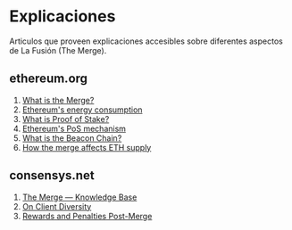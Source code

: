 # Explicaciones

Articulos que proveen explicaciones accesibles sobre diferentes aspectos de La Fusión (The Merge).

## ethereum.org
1) [What is the Merge?](https://ethereum.org/en/upgrades/merge)
2) [Ethereum's energy consumption](https://ethereum.org/en/energy-consumption)
3) [What is Proof of Stake?](https://ethereum.org/en/developers/docs/consensus-mechanisms/pos)
4) [Ethereum's PoS mechanism](https://ethereum.org/en/developers/docs/consensus-mechanisms/pos/gasper)
5) [What is the Beacon Chain?](https://ethereum.org/en/upgrades/beacon-chain)
6) [How the merge affects ETH supply](https://ethereum.org/en/upgrades/merge/issuance/#how-the-merge-impacts-ETH-supply)

## consensys.net
1) [The Merge — Knowledge Base](https://consensys.net/knowledge-base/the-merge/)
2) [On Client Diversity](https://consensys.net/blog/besu/the-critical-need-for-client-diversity-ahead-of-ethereums-merge-to-proof-of-stake/)
3) [Rewards and Penalties Post-Merge](https://consensys.net/blog/codefi/rewards-and-penalties-on-ethereum-20-phase-0/)
